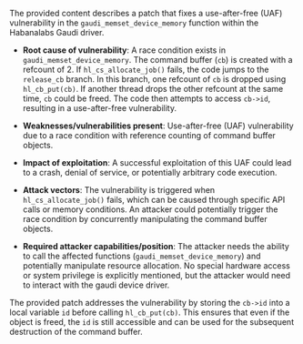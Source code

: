 The provided content describes a patch that fixes a use-after-free (UAF) vulnerability in the `gaudi_memset_device_memory` function within the Habanalabs Gaudi driver.

- **Root cause of vulnerability**: A race condition exists in `gaudi_memset_device_memory`. The command buffer (`cb`) is created with a refcount of 2. If `hl_cs_allocate_job()` fails, the code jumps to the `release_cb` branch. In this branch, one refcount of `cb` is dropped using `hl_cb_put(cb)`. If another thread drops the other refcount at the same time, `cb` could be freed.  The code then attempts to access `cb->id`, resulting in a use-after-free vulnerability.

- **Weaknesses/vulnerabilities present**: Use-after-free (UAF) vulnerability due to a race condition with reference counting of command buffer objects.

- **Impact of exploitation**: A successful exploitation of this UAF could lead to a crash, denial of service, or potentially arbitrary code execution.

- **Attack vectors**: The vulnerability is triggered when `hl_cs_allocate_job()` fails, which can be caused through specific API calls or memory conditions. An attacker could potentially trigger the race condition by concurrently manipulating the command buffer objects.

- **Required attacker capabilities/position**: The attacker needs the ability to call the affected functions (`gaudi_memset_device_memory`) and potentially manipulate resource allocation. No special hardware access or system privilege is explicitly mentioned, but the attacker would need to interact with the gaudi device driver.

The provided patch addresses the vulnerability by storing the `cb->id` into a local variable `id` before calling `hl_cb_put(cb)`. This ensures that even if the object is freed, the `id` is still accessible and can be used for the subsequent destruction of the command buffer.